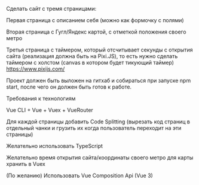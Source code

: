 Сделать сайт с тремя страницами: 

Первая страница с описанием себя (можно как формочку с полями) 

Вторая страница с Гугл/Яндекс картой, с отметкой положения своего метро 

Третья страница с таймером, который отсчитывает секунды с открытия сайта (реализация должна быть на Pixi.JS), то есть нужно сделать таймером с холстом (canvas в котором будет тикующий таймер) https://www.pixijs.com/ 

 Проект должен быть выложен на гитхаб и собираться при запуске npm start, после чего он должен быть готов к работе.
 
Требования к технологиям 

Vue CLI + Vue + Vuex + VueRouter 

Для каждой страницы добавить Code Splitting (вырезать код страниц в отдельный чанки и грузить их когда пользователь переходит на эти страницы) 

Желательно использовать TypeScript 

Желательно время открытия сайта/координаты своего метро для карты хранить в Vuex 

(По желанию) Использовать Vue Composition Api (Vue 3) 
